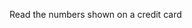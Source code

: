 Read the numbers shown on a credit card

     
 
    
    
      
        
         
       
    
    
      
  
  
 
 
 
 
